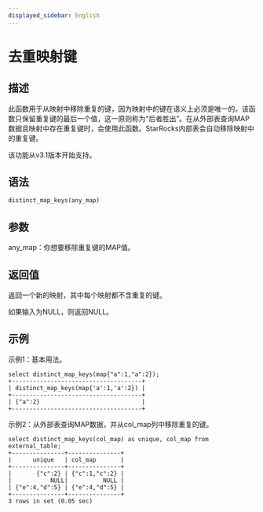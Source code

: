 ```yaml
---
displayed_sidebar: English
---
```


# 去重映射键

## 描述

此函数用于从映射中移除重复的键，因为映射中的键在语义上必须是唯一的。该函数只保留重复键的最后一个值，这一原则称为“后者胜出”。在从外部表查询MAP数据且映射中存在重复键时，会使用此函数。StarRocks内部表会自动移除映射中的重复键。

该功能从v3.1版本开始支持。

## 语法

```Haskell
distinct_map_keys(any_map)
```

## 参数

any_map：你想要移除重复键的MAP值。

## 返回值

返回一个新的映射，其中每个映射都不含重复的键。

如果输入为NULL，则返回NULL。

## 示例

示例1：基本用法。

```plain
select distinct_map_keys(map{"a":1,"a":2});
+-------------------------------------+
| distinct_map_keys(map{'a':1,'a':2}) |
+-------------------------------------+
| {"a":2}                             |
+-------------------------------------+
```

示例2：从外部表查询MAP数据，并从col_map列中移除重复的键。

```plain
select distinct_map_keys(col_map) as unique, col_map from external_table;
+---------------+---------------+
|      unique   | col_map       |
+---------------+---------------+
|       {"c":2} | {"c":1,"c":2} |
|           NULL|          NULL |
| {"e":4,"d":5} | {"e":4,"d":5} |
+---------------+---------------+
3 rows in set (0.05 sec)
```
